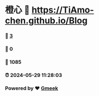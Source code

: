 # 橙心 :link: https://TiAmo-chen.github.io/Blog 
### :page_facing_up: [3](https://TiAmo-chen.github.io/Blog/tag.html) 
### :speech_balloon: 0 
### :hibiscus: 1085 
### :alarm_clock: 2024-05-29 11:28:03 
### Powered by :heart: [Gmeek](https://github.com/Meekdai/Gmeek)
